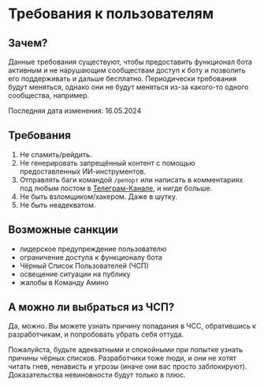 # Требования к пользователям

## Зачем?

Данные требования существуют, чтобы предоставить функционал бота активным и не нарушающим сообществам доступ к боту и позволить его поддерживать и дальше бесплатно. Периодически требования будут меняться, однако они не будут меняться из-за какого-то одного сообщества, например.

Последняя дата изменения: 16.05.2024

## Требования

1. Не спамить/рейдить.
2. Не генерировать запрещённый контент с помощью предоставленных ИИ-инструментов.
3. Отправлять баги командой `/репорт` или написать в комментариях под любым постом в [Телеграм-Канале](https://t.me/podvaljoey), и нигде больше.
4. Не быть взломщиком/хакером. Даже в шутку.
5. Не быть неадекватом.

## Возможные санкции

- лидерское предупреждение пользователю
- ограничение доступа к функционалу бота
- Чёрный Список Пользователей (ЧСП)
- освещение ситуации на публику
- жалобы в Команду Амино

## А можно ли выбраться из ЧСП?

Да, можно. Вы можете узнать причину попадания в ЧСС, обратившись к разработчикам, и попробовать убрать себя оттуда.

Пожалуйста, будьте адекватными и спокойными при попытке узнать причины чёрных списков. Разработчики тоже люди, и они не хотят читать гнев, ненависть и угрозы (иначе они вас просто заблокируют). Доказательства невиновности будут только в плюс. 
